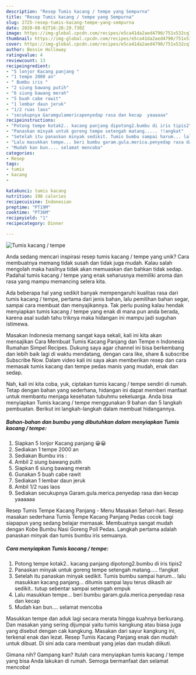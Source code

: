 ```yaml
---
description: "Resep Tumis kacang / tempe yang Sempurna"
title: "Resep Tumis kacang / tempe yang Sempurna"
slug: 2725-resep-tumis-kacang-tempe-yang-sempurna
date: 2020-08-02T16:28:29.730Z
image: https://img-global.cpcdn.com/recipes/e5ca41da2aed4790/751x532cq70/tumis-kacang-tempe-foto-resep-utama.jpg
thumbnail: https://img-global.cpcdn.com/recipes/e5ca41da2aed4790/751x532cq70/tumis-kacang-tempe-foto-resep-utama.jpg
cover: https://img-global.cpcdn.com/recipes/e5ca41da2aed4790/751x532cq70/tumis-kacang-tempe-foto-resep-utama.jpg
author: Bessie Holloway
ratingvalue: 4
reviewcount: 13
recipeingredient:
- "5 lonjor Kacang panjang "
- "1 tempe 2000 an"
- " Bumbu iris "
- "2 siung bawang putih"
- "6 siung bawang merah"
- "5 buah cabe rawit"
- "1 lembar daun jeruk"
- "1/2 ruas laos"
- "secukupnya Garamgulamericapenyedap rasa dan kecap  yaaaaaa"
recipeinstructions:
- "Potong tempe kotak2.. kacang panjang dipotong2.bumbu di iris tipis2"
- "Panaskan minyak untuk goreng tempe setengah matang..... !!angkat"
- "Setelah itu panaskan minyak sedikit. Tumis bumbu sampai harum... lalu masukkan kacang panjang... ditumis sampai layu terus dikasih air sedikit.. tutup sebentar sampai setengah empuk"
- "Lalu masukkan tempe... beri bumbu garam.gula.merica.penyedap rasa dan kecap"
- "Mudah kan bun.... selamat mencoba"
categories:
- Resep
tags:
- tumis
- kacang
- 

katakunci: tumis kacang  
nutrition: 198 calories
recipecuisine: Indonesian
preptime: "PT19M"
cooktime: "PT36M"
recipeyield: "1"
recipecategory: Dinner

---
```



![Tumis kacang / tempe](https://img-global.cpcdn.com/recipes/e5ca41da2aed4790/751x532cq70/tumis-kacang-tempe-foto-resep-utama.jpg)

Anda sedang mencari inspirasi resep tumis kacang / tempe yang unik? Cara membuatnya memang tidak susah dan tidak juga mudah. Kalau salah mengolah maka hasilnya tidak akan memuaskan dan bahkan tidak sedap. Padahal tumis kacang / tempe yang enak seharusnya memiliki aroma dan rasa yang mampu memancing selera kita.

Ada beberapa hal yang sedikit banyak mempengaruhi kualitas rasa dari tumis kacang / tempe, pertama dari jenis bahan, lalu pemilihan bahan segar, sampai cara membuat dan menyajikannya. Tak perlu pusing kalau hendak menyiapkan tumis kacang / tempe yang enak di mana pun anda berada, karena asal sudah tahu triknya maka hidangan ini mampu jadi suguhan istimewa.

Masakan Indonesia memang sangat kaya sekali, kali ini kita akan mensajikan Cara Membuat Tumis Kacang Panjang dan Tempe n Indonesia Rumahan Simpel Recipes. Dukung saya agar channel ini bisa berkembang dan lebih baik lagi di waktu mendatang, dengan cara like, share &amp; subscribe Subscribe Now. Dalam video kali ini saya akan memberikan resep dan cara memasak tumis kacang dan tempe pedas manis yang mudah, enak dan sedap.


Nah, kali ini kita coba, yuk, ciptakan tumis kacang / tempe sendiri di rumah. Tetap dengan bahan yang sederhana, hidangan ini dapat memberi manfaat untuk membantu menjaga kesehatan tubuhmu sekeluarga. Anda bisa menyiapkan Tumis kacang / tempe menggunakan 9 bahan dan 5 langkah pembuatan. Berikut ini langkah-langkah dalam membuat hidangannya.

<!--inarticleads1-->

##### Bahan-bahan dan bumbu yang dibutuhkan dalam menyiapkan Tumis kacang / tempe:

1. Siapkan 5 lonjor Kacang panjang 😀😀
1. Sediakan 1 tempe 2000 an
1. Sediakan  Bumbu iris :
1. Ambil 2 siung bawang putih
1. Siapkan 6 siung bawang merah
1. Gunakan 5 buah cabe rawit
1. Sediakan 1 lembar daun jeruk
1. Ambil 1/2 ruas laos
1. Sediakan secukupnya Garam.gula.merica.penyedap rasa dan kecap  yaaaaaa


Resep Tumis Tempe Kacang Panjang - Menu Masakan Sehari-hari. Resep masakan sederhana Tumis Tempe Kacang Panjang Pedas cocok bagi siapapun yang sedang belajar memasak. Membuatnya sangat mudah dengan Kobe Bumbu Nasi Goreng Poll Pedas. Langkah pertama adalah panaskan minyak dan tumis bumbu iris semuanya. 

<!--inarticleads2-->

##### Cara menyiapkan Tumis kacang / tempe:

1. Potong tempe kotak2.. kacang panjang dipotong2.bumbu di iris tipis2
1. Panaskan minyak untuk goreng tempe setengah matang..... !!angkat
1. Setelah itu panaskan minyak sedikit. Tumis bumbu sampai harum... lalu masukkan kacang panjang... ditumis sampai layu terus dikasih air sedikit.. tutup sebentar sampai setengah empuk
1. Lalu masukkan tempe... beri bumbu garam.gula.merica.penyedap rasa dan kecap
1. Mudah kan bun.... selamat mencoba


Masukkan tempe dan aduk lagi secara merata hingga kuahnya berkurang. Dan masakan yang sering dijumpai yaitu tumis kangkung atau biasa juga yang disebut dengan cak kangkung. Masakan dari sayur kangkung ini, terkenal enak dan lezat. Resep Tumis Kacang Panjang enak dan mudah untuk dibuat. Di sini ada cara membuat yang jelas dan mudah diikuti. 

Gimana nih? Gampang kan? Itulah cara menyiapkan tumis kacang / tempe yang bisa Anda lakukan di rumah. Semoga bermanfaat dan selamat mencoba!
